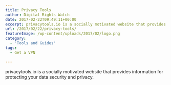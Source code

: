 ```yaml
---
title: Privacy Tools
author: Digital Rights Watch
date: 2017-02-22T09:49:11+00:00
excerpt: privacytools.io is a socially motivated website that provides information for protecting your data security and privacy.
url: /2017/02/22/privacy-tools/
featureImage: /wp-content/uploads/2017/02/logo.png
category:
  - 'Tools and Guides'
tags:
  - Get a VPN

---
```

privacytools.io is a socially motivated website that provides information for protecting your data security and privacy.
